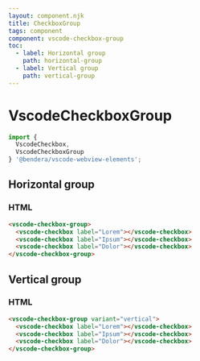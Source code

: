 ```yaml
---
layout: component.njk
title: CheckboxGroup
tags: component
component: vscode-checkbox-group
toc:
  - label: Horizontal group
    path: horizontal-group
  - label: Vertical group
    path: vertical-group
---
```


# VscodeCheckboxGroup

```typescript
import { 
  VscodeCheckbox, 
  VscodeCheckboxGroup 
} '@bendera/vscode-webview-elements';
```

## Horizontal group

<component-preview>
  <vscode-checkbox-group>
    <vscode-checkbox label="Lorem"></vscode-checkbox>
    <vscode-checkbox label="Ipsum"></vscode-checkbox>
    <vscode-checkbox label="Dolor"></vscode-checkbox>
  </vscode-checkbox-group>
</component-preview>

### HTML

```html
<vscode-checkbox-group>
  <vscode-checkbox label="Lorem"></vscode-checkbox>
  <vscode-checkbox label="Ipsum"></vscode-checkbox>
  <vscode-checkbox label="Dolor"></vscode-checkbox>
</vscode-checkbox-group>
```

## Vertical group

<component-preview>
  <vscode-checkbox-group variant="vertical">
    <vscode-checkbox label="Lorem"></vscode-checkbox>
    <vscode-checkbox label="Ipsum"></vscode-checkbox>
    <vscode-checkbox label="Dolor"></vscode-checkbox>
  </vscode-checkbox-group>
</component-preview>

### HTML

```html
<vscode-checkbox-group variant="vertical">
  <vscode-checkbox label="Lorem"></vscode-checkbox>
  <vscode-checkbox label="Ipsum"></vscode-checkbox>
  <vscode-checkbox label="Dolor"></vscode-checkbox>
</vscode-checkbox-group>
```